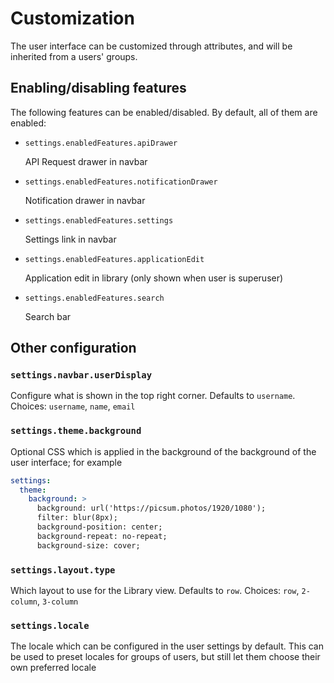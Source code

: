 # Customization

The user interface can be customized through attributes, and will be inherited from a users' groups.

## Enabling/disabling features

The following features can be enabled/disabled. By default, all of them are enabled:

- `settings.enabledFeatures.apiDrawer`

    API Request drawer in navbar
- `settings.enabledFeatures.notificationDrawer`

    Notification drawer in navbar
- `settings.enabledFeatures.settings`

    Settings link in navbar
- `settings.enabledFeatures.applicationEdit`

    Application edit in library (only shown when user is superuser)
- `settings.enabledFeatures.search`

    Search bar

## Other configuration

### `settings.navbar.userDisplay`

Configure what is shown in the top right corner. Defaults to `username`. Choices: `username`, `name`, `email`

### `settings.theme.background`

Optional CSS which is applied in the background of the background of the user interface; for example

```yaml
settings:
  theme:
    background: >
      background: url('https://picsum.photos/1920/1080');
      filter: blur(8px);
      background-position: center;
      background-repeat: no-repeat;
      background-size: cover;
```

### `settings.layout.type`

Which layout to use for the Library view. Defaults to `row`. Choices: `row`, `2-column`, `3-column`

### `settings.locale`

The locale which can be configured in the user settings by default. This can be used to preset locales for groups of users, but still let them choose their own preferred locale
